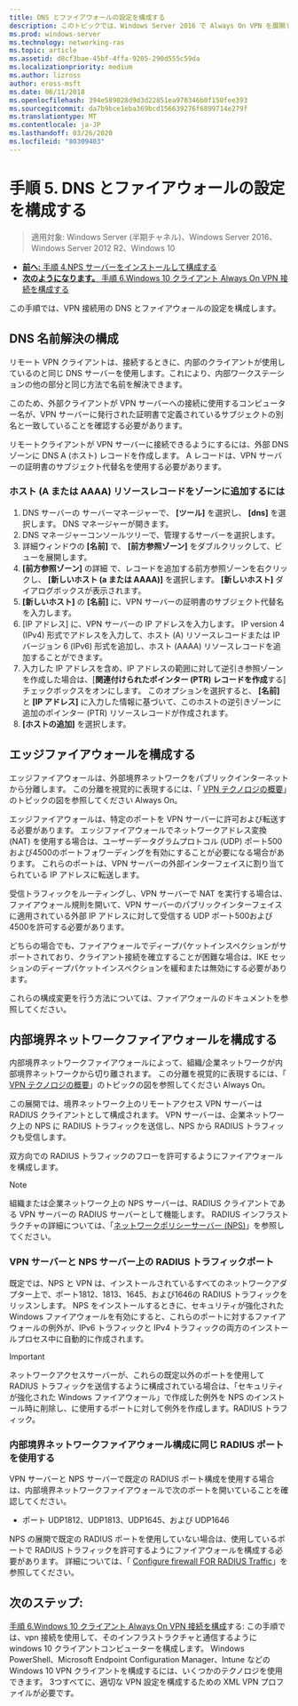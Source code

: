 ```yaml
---
title: DNS とファイアウォールの設定を構成する
description: このトピックでは、Windows Server 2016 で Always On VPN を展開するための詳細な手順について説明します。
ms.prod: windows-server
ms.technology: networking-ras
ms.topic: article
ms.assetid: d8cf3bae-45bf-4ffa-9205-290d555c59da
ms.localizationpriority: medium
ms.author: lizross
author: eross-msft
ms.date: 06/11/2018
ms.openlocfilehash: 394e589028d9d3d22851ea970346b0f150fee393
ms.sourcegitcommit: da7b9bce1eba369bcd156639276f6899714e279f
ms.translationtype: MT
ms.contentlocale: ja-JP
ms.lasthandoff: 03/26/2020
ms.locfileid: "80309403"
---
```

# <a name="step-5-configure-dns-and-firewall-settings"></a>手順 5. DNS とファイアウォールの設定を構成する

>適用対象: Windows Server (半期チャネル)、Windows Server 2016、Windows Server 2012 R2、Windows 10

- [**前へ:** 手順 4.NPS サーバーをインストールして構成する](vpn-deploy-nps.md)
- [**次のようになります。** 手順 6.Windows 10 クライアント Always On VPN 接続を構成する](vpn-deploy-client-vpn-connections.md)

この手順では、VPN 接続用の DNS とファイアウォールの設定を構成します。

## <a name="configure-dns-name-resolution"></a>DNS 名前解決の構成

リモート VPN クライアントは、接続するときに、内部のクライアントが使用しているのと同じ DNS サーバーを使用します。これにより、内部ワークステーションの他の部分と同じ方法で名前を解決できます。

このため、外部クライアントが VPN サーバーへの接続に使用するコンピューター名が、VPN サーバーに発行された証明書で定義されているサブジェクトの別名と一致していることを確認する必要があります。

リモートクライアントが VPN サーバーに接続できるようにするには、外部 DNS ゾーンに DNS A (ホスト) レコードを作成します。 A レコードは、VPN サーバーの証明書のサブジェクト代替名を使用する必要があります。

### <a name="to-add-a-host-a-or-aaaa-resource-record-to-a-zone"></a>ホスト (A または AAAA) リソースレコードをゾーンに追加するには

1. DNS サーバーの サーバーマネージャーで、 **[ツール]** を選択し、 **[dns]** を選択します。 DNS マネージャーが開きます。
2. DNS マネージャーコンソールツリーで、管理するサーバーを選択します。
3. 詳細ウィンドウの **[名前]** で、 **[前方参照ゾーン]** をダブルクリックして、ビューを展開します。
4. **[前方参照ゾーン]** の詳細 で、レコードを追加する前方参照ゾーンを右クリックし、 **[新しいホスト (a または AAAA)]** を選択します。 **[新しいホスト]** ダイアログボックスが表示されます。
5. **[新しいホスト]** の **[名前]** に、VPN サーバーの証明書のサブジェクト代替名を入力します。
6. [IP アドレス] に、VPN サーバーの IP アドレスを入力します。 IP version 4 (IPv4) 形式でアドレスを入力して、ホスト (A) リソースレコードまたは IP バージョン 6 (IPv6) 形式を追加し、ホスト (AAAA) リソースレコードを追加することができます。
7. 入力した IP アドレスを含め、IP アドレスの範囲に対して逆引き参照ゾーンを作成した場合は、[**関連付けられたポインター (PTR) レコードを作成**する] チェックボックスをオンにします。  このオプションを選択すると、 **[名前]** と **[IP アドレス]** に入力した情報に基づいて、このホストの逆引きゾーンに追加のポインター (PTR) リソースレコードが作成されます。
8. **[ホストの追加]** を選択します。

## <a name="configure-the-edge-firewall"></a>エッジファイアウォールを構成する

エッジファイアウォールは、外部境界ネットワークをパブリックインターネットから分離します。 この分離を視覚的に表現するには、「 [VPN テクノロジの概要](../always-on-vpn-technology-overview.md)」のトピックの図を参照してください Always On。

エッジファイアウォールは、特定のポートを VPN サーバーに許可および転送する必要があります。 エッジファイアウォールでネットワークアドレス変換 (NAT) を使用する場合は、ユーザーデータグラムプロトコル (UDP) ポート500および4500のポートフォワーディングを有効にすることが必要になる場合があります。 これらのポートは、VPN サーバーの外部インターフェイスに割り当てられている IP アドレスに転送します。

受信トラフィックをルーティングし、VPN サーバーで NAT を実行する場合は、ファイアウォール規則を開いて、VPN サーバーのパブリックインターフェイスに適用されている外部 IP アドレスに対して受信する UDP ポート500および4500を許可する必要があります。

どちらの場合でも、ファイアウォールでディープパケットインスペクションがサポートされており、クライアント接続を確立することが困難な場合は、IKE セッションのディープパケットインスペクションを緩和または無効にする必要があります。

これらの構成変更を行う方法については、ファイアウォールのドキュメントを参照してください。

## <a name="configure-the-internal-perimeter-network-firewall"></a>内部境界ネットワークファイアウォールを構成する

内部境界ネットワークファイアウォールによって、組織/企業ネットワークが内部境界ネットワークから切り離されます。 この分離を視覚的に表現するには、「 [VPN テクノロジの概要](../always-on-vpn-technology-overview.md)」のトピックの図を参照してください Always On。

この展開では、境界ネットワーク上のリモートアクセス VPN サーバーは RADIUS クライアントとして構成されます。  VPN サーバーは、企業ネットワーク上の NPS に RADIUS トラフィックを送信し、NPS から RADIUS トラフィックも受信します。

双方向での RADIUS トラフィックのフローを許可するようにファイアウォールを構成します。

>[!NOTE]
>組織または企業ネットワーク上の NPS サーバーは、RADIUS クライアントである VPN サーバーの RADIUS サーバーとして機能します。 RADIUS インフラストラクチャの詳細については、「[ネットワークポリシーサーバー (NPS)](../../../../../networking/technologies/nps/nps-top.md)」を参照してください。

### <a name="radius-traffic-ports-on-the-vpn-server-and-nps-server"></a>VPN サーバーと NPS サーバー上の RADIUS トラフィックポート

既定では、NPS と VPN は、インストールされているすべてのネットワークアダプター上で、ポート1812、1813、1645、および1646の RADIUS トラフィックをリッスンします。 NPS をインストールするときに、セキュリティが強化された Windows ファイアウォールを有効にすると、これらのポートに対するファイアウォールの例外が、IPv6 トラフィックと IPv4 トラフィックの両方のインストールプロセス中に自動的に作成されます。

>[!IMPORTANT]
>ネットワークアクセスサーバーが、これらの既定以外のポートを使用して RADIUS トラフィックを送信するように構成されている場合は、「セキュリティが強化された Windows ファイアウォール」で作成した例外を NPS のインストール時に削除し、に使用するポートに対して例外を作成します。RADIUS トラフィック。

### <a name="use-the-same-radius-ports-for-the-internal-perimeter-network-firewall-configuration"></a>内部境界ネットワークファイアウォール構成に同じ RADIUS ポートを使用する

VPN サーバーと NPS サーバーで既定の RADIUS ポート構成を使用する場合は、内部境界ネットワークファイアウォールで次のポートを開いていることを確認してください。

- ポート UDP1812、UDP1813、UDP1645、および UDP1646

NPS の展開で既定の RADIUS ポートを使用していない場合は、使用しているポートで RADIUS トラフィックを許可するようにファイアウォールを構成する必要があります。 詳細については、「 [Configure firewall FOR RADIUS Traffic](../../../../../networking/technologies/nps/nps-firewalls-configure.md)」を参照してください。

## <a name="next-steps"></a>次のステップ:

[手順 6.Windows 10 クライアント Always On VPN 接続を構成](vpn-deploy-client-vpn-connections.md)する: この手順では、vpn 接続を使用して、そのインフラストラクチャと通信するように windows 10 クライアントコンピューターを構成します。 Windows PowerShell、Microsoft Endpoint Configuration Manager、Intune などの Windows 10 VPN クライアントを構成するには、いくつかのテクノロジを使用できます。 3つすべてに、適切な VPN 設定を構成するための XML VPN プロファイルが必要です。